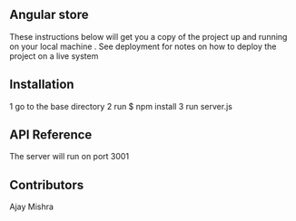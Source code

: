 ## Angular store

These instructions below  will get you a copy of the project up and running on your local machine . See deployment for notes on how to deploy the project on a live system

## Installation
1 go to the base directory
2 run $ npm install
3 run server.js


## API Reference
The server will run on port 3001

## Contributors
Ajay Mishra